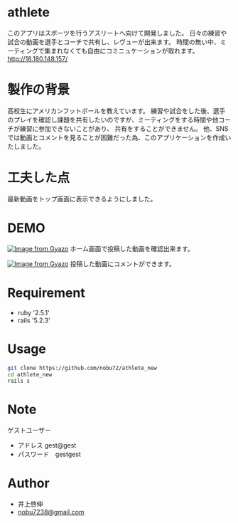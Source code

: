 # athlete
このアプリはスポーツを行うアスリートへ向けて開発しました。
日々の練習や試合の動画を選手とコーチで共有し、レヴューが出来ます。
時間の無い中、ミーティングで集まれなくても自由にコミニュケーションが取れます。
http://18.180.148.157/

# 製作の背景
高校生にアメリカンフットボールを教えています。
練習や試合をした後、選手のプレイを確認し課題を共有したいのですが、ミーティングをする時間や他コーチが練習に参加できないことがあり、
共有をすることができません。
他、SNSでは動画とコメントを見ることが困難だった為、このアプリケーションを作成いたしました。

# 工夫した点
最新動画をトップ画面に表示できるようにしました。




 
# DEMO
 [![Image from Gyazo](https://i.gyazo.com/9d5152318d0bee2b273d542b3d8e8f3d.jpg)](https://gyazo.com/9d5152318d0bee2b273d542b3d8e8f3d)
 ホーム画面で投稿した動画を確認出来ます。
 
 [![Image from Gyazo](https://i.gyazo.com/cbbfa5ee99e69c719c00ffec4dd2484c.gif)](https://gyazo.com/cbbfa5ee99e69c719c00ffec4dd2484c)
投稿した動画にコメントができます。
 
# Requirement
 
* ruby '2.5.1'
* rails '5.2.3'

# Usage
 
 
```bash
git clone https://github.com/nobu72/athlete_new
cd athlete_new
rails s
```
 
# Note
 ゲストユーザー
* アドレス gest@gest
* パスワード　gestgest
 
# Author
* 井上啓伸
* nobu7238@gmail.com
